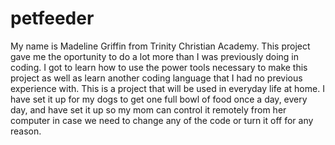 # petfeeder

My name is Madeline Griffin from Trinity Christian Academy. This project gave me the oportunity to do a lot more than I was previously doing in coding. I got to learn how to use the power tools necessary to make this project as well as learn another coding language that I had no previous experience with. This is a project that will be used in everyday life at home. I have set it up for my dogs to get one full bowl of food once a day, every day, and have set it up so my mom can control it remotely from her computer in case we need to change any of the code or turn it off for any reason.

